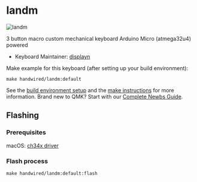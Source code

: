 # landm

![landm]([landm.jpg](https://displayname.s3.amazonaws.com/landm.jpg))

3 button macro custom mechanical keyboard Arduino Micro (atmega32u4) powered

* Keyboard Maintainer: [displayn](https://github.com/displayn)

Make example for this keyboard (after setting up your build environment):

    make handwired/landm:default

See the [build environment setup](https://docs.qmk.fm/#/getting_started_build_tools) and the [make instructions](https://docs.qmk.fm/#/getting_started_make_guide) for more information. Brand new to QMK? Start with our [Complete Newbs Guide](https://docs.qmk.fm/#/newbs).

## Flashing
### Prerequisites

macOS: [ch34x driver](https://github.com/WCHSoftGroup/ch34xser_macos)

### Flash process

    make handwired/landm:default:flash